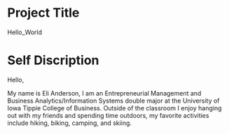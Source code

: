# Project Title

Hello_World

# Self Discription

Hello,

My name is Eli Anderson, I am an Entrepreneurial Management and Business Analytics/Information Systems double major at the University of Iowa Tippie College of Business. Outside of the classroom I enjoy hanging out with my friends and spending time outdoors, my favorite activities include hiking, biking, camping, and skiing.
